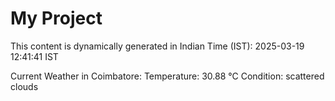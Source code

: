 # My Project

This content is dynamically generated in Indian Time (IST): 2025-03-19 12:41:41 IST


Current Weather in Coimbatore:
Temperature: 30.88 °C
Condition: scattered clouds
